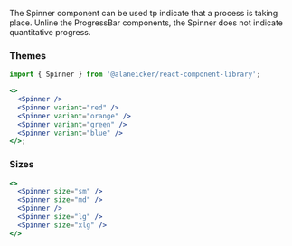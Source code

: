 The Spinner component can be used tp indicate that a process is taking place. Unline the ProgressBar components, the Spinner does not indicate quantitative progress.

### Themes

```jsx
import { Spinner } from '@alaneicker/react-component-library';

<>
  <Spinner />
  <Spinner variant="red" />
  <Spinner variant="orange" />
  <Spinner variant="green" />
  <Spinner variant="blue" />
</>;
```

### Sizes

```jsx
<>
  <Spinner size="sm" />
  <Spinner size="md" />
  <Spinner />
  <Spinner size="lg" />
  <Spinner size="xlg" />
</>
```
